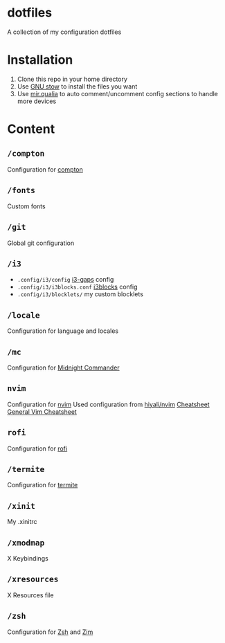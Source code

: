 # dotfiles
A collection of my configuration dotfiles

# Installation
1. Clone this repo in your home directory
2. Use [GNU stow](http://www.gnu.org/software/stow/) to install the files you want
2. Use [mir.qualia](https://github.com/darkfeline/mir.qualia) to auto comment/uncomment config sections to handle more devices

# Content
## `/compton`
Configuration for [compton](https://github.com/chjj/compton)

## `/fonts`
Custom fonts

## `/git`
Global git configuration

## `/i3`
* `.config/i3/config` [i3-gaps](https://github.com/Airblader/i3) config
* `.config/i3/i3blocks.conf` [i3blocks](https://github.com/vivien/i3blocks) config
* `.config/i3/blocklets/` my custom blocklets

## `/locale`
Configuration for language and locales

## `/mc`
Configuration for [Midnight Commander](https://midnight-commander.org/)

## `nvim`
Configuration for [nvim](https://neovim.io/)
Used configuration from [hiyali/nvim](https://github.com/hiyali/nvim/) [Cheatsheet](https://github.com/hiyali/nvim/wiki/cheatsheet---advanced)
[General Vim Cheatsheet](https://vim.rtorr.com/)

## `rofi`
Configuration for [rofi](https://github.com/DaveDavenport/rofi)

## `/termite`
Configuration for [termite](https://github.com/thestinger/termite)

## `/xinit`
My .xinitrc

## `/xmodmap`
X Keybindings

## `/xresources`
X Resources file

## `/zsh`
Configuration for [Zsh](https://www.zsh.org) and [Zim](https://github.com/zimfw/zimfw)
